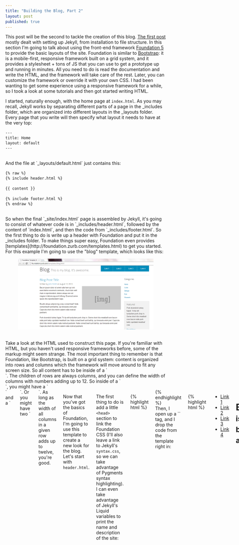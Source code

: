 ```yaml
---
title: "Building the Blog, Part 2"
layout: post
published: true
---
```


This post will be the second to tackle the creation of this blog. [The first post](/2014/01/22/building-the-blog/) mostly dealt with setting up Jekyll, from installation to file structure. In this section I'm going to talk about using the front-end framework [Foundation 5](http://foundation.zurb.com/) to provide the basic layouts of the site. Foundation is similar to [Bootstrap](http://getbootstrap.com/): it is a mobile-first, responsive framework built on a grid system, and it provides a stylesheet + tons of JS that you can use to get a prototype up and running in minutes. All you need to do is read the documentation and write the HTML, and the framework will take care of the rest. Later, you can customize the framework or override it with your own CSS. I had been wanting to get some experience using a responsive framework for a while, so I took a look at some tutorials and then got started writing HTML.

I started, naturally enough, with the home page at `index.html`. As you may recall, Jekyll works by separating different parts of a page in the _includes folder, which are organized into different layouts in the _layouts folder. Every page that you write will then specify what layout it needs to have at the very top:

```
---
title: Home
layout: default
---
```
<br />
And the file at `_layouts/default.html` just contains this:

```
{% raw %}
{% include header.html %}

{{ content }}

{% include footer.html %}
{% endraw %}
```
<br />
So when the final `_site/index.html` page is assembled by Jekyll, it's going to consist of whatever code is in `_includes/header.html`, followed by the content of `index.html`, and then the code from `_includes/footer.html`. So the first thing to do is write up a header with Foundation and put it in the _includes folder. To make things super easy, Foundation even provides [templates](http://foundation.zurb.com/templates.html) to get you started. For this example I'm going to use the "blog" template, which looks like this:

<figure>
	<img alt="Screenshot of Foundation blog template" src="/img/found_template_screen.png" />
</figure>
<br />
 Take a look at the HTML used to construct this page. If you're familiar with HTML, but you haven't used responsive frameworks before, some of the markup might seem strange. The most important thing to remember is that Foundation, like Bootstrap, is built on a grid system: content is organized into rows and columns which the framework will move around to fit any screen size. So all content has to be inside of a `<div class="row">`. The children of rows are always columns, and you can define the width of columns with numbers adding up to 12. So inside of a `<div class="row">`, you might have a `<div class="large-9 columns">` and a `<div class="large-3 columns">`. Or you might have two `<div class="large-6 columns">`. As long as the width of all columns in a given row adds up to twelve, you're good.

 Now that you've got the basics of Foundation, I'm going to use this template to create a new look for the blog. Let's start with `header.html`.

 The first thing to do is add a little `<head>` section to link the Foundation CSS (I'll also leave a link to Jekyll's `syntax.css`, so we can take advantage of Pygments syntax highlighting). I can even take advantage of Jekyll's Liquid variables to print the name and description of the site:

{% highlight html %}
<!doctype html>
<html class="no-js" lang="en">
  <head>
    <meta charset="utf-8" />
    <meta name="viewport" content="width=device-width, initial-scale=1.0" />
    <title>{% raw %}{{ site.name }}{% endraw %}</title>
	<meta name="description" content="{% raw %}{{ site.description }}{% endraw %}"/>
    <link rel="stylesheet" href="/css/vendor/foundation.min.css" />
    <link rel="stylesheet" href="/syntax.css" />
  </head>
{% endhighlight %}
<br />
Then, I open up a `<body>` tag, and I drop the code from the template right in:

{% highlight html %}
<body>
   <!-- Nav Bar -->
 
  <div class="row">
    <div class="large-12 columns">
      <div class="nav-bar right">
       <ul class="button-group">
         <li><a href="#" class="button">Link 1</a></li>
         <li><a href="#" class="button">Link 2</a></li>
         <li><a href="#" class="button">Link 3</a></li>
         <li><a href="#" class="button">Link 4</a></li>
        </ul>
      </div>
      <h1>Blog <small>This is my blog. It's awesome.</small></h1>
      <hr />
    </div>
  </div>
 
  <!-- End Nav -->
{% endhighlight %}
<br />
For `footer.html` I can do the same thing, closing the `<body>` tag at the end:

{% highlight html %}
  <!-- Footer -->
 
  <footer class="row">
    <div class="large-12 columns">
      <hr />
      <div class="row">
        <div class="large-6 columns">
          <p>© Copyright no one at all. Go to town.</p>
        </div>
        <div class="large-6 columns">
          <ul class="inline-list right">
            <li><a href="#">Link 1</a></li>
            <li><a href="#">Link 2</a></li>
            <li><a href="#">Link 3</a></li>
            <li><a href="#">Link 4</a></li>
          </ul>
        </div>
      </div>
    </div>
  </footer>
</body>
{% endhighlight %}
<br />

These two files will bookend every page that has `layout: default` set in its front matter. Now all I have to worry about is the `{% raw %}{{ content }}{% endraw %}` of the page.

If you read Part 1, you'll recall that the core of the home page of a blog is "the loop," that little bit of code that goes to the most recent posts and prints out information about them, one by one. Typically, this information would include the title, date of publication, and either a summary or a preview of the post, or the post itself. So if you've already got a few dummy posts (one should be generated by Jekyll when you create a new project), the only thing you need to put in the content area is the loop itself, and then Jekyll will take care of the rest. For this project, I'll drop a basic loop right into the Foundation template, replacing their dummy content with Jekyll's posts:

{% highlight html %}
{% raw %}
  <!-- Main Page Content and Sidebar -->
  <div class="row">
 
    <!-- Main Blog Content -->
    <div class="large-9 columns" role="content">

 	{% for post in site.posts %}
	<article>
	  <h3><a href="{{ post.url }}">{{ post.title }}</a></h3>	
	  <p class="meta">{{ post.date | date_to_string }}</p>
	{{ post.content }}
	</article>

	<hr />
	{% endfor %}
 
    </div>
    <!-- End Main Content -->
 
    <!-- Sidebar -->
    <aside class="large-3 columns">
 
      <h5>Categories</h5>
      <ul class="side-nav">
        <li><a href="#">News</a></li>
        <li><a href="#">Code</a></li>
        <li><a href="#">Design</a></li>
        <li><a href="#">Fun</a></li>
        <li><a href="#">Weasels</a></li>
      </ul>
 
      <div class="panel">
        <h5>Featured</h5>
        <p>Pork drumstick turkey fugiat. Tri-tip elit turducken pork chop in. Swine short ribs meatball irure bacon nulla pork belly cupidatat meatloaf cow.</p>
        <a href="#">Read More →</a>
      </div>
 
    </aside>
 
    <!-- End Sidebar -->
  </div>
 
  <!-- End Main Content and Sidebar -->
{% endraw %}
{% endhighlight %}
<br />
Now I'll go to the terminal and run `jekyll serve`, and I have this:

<figure>
	<img alt="My Jekyll blog with the Foundation template" src="/img/found_jekyll_screen.png" />
</figure>
<br />
You might have noticed that I just went ahead and threw both the main content and the sidebar area into `index.html`. If we wanted to get even fancier, we could put the HTML for the sidebar into a separate `sidebar.html` file in the _includes folder, and modify `_layouts/default.html` so that it would look like this:

```
{% raw %}
{% include header.html %}

{{ content }}

{% include sidebar.html %}

{% include footer.html %}
{% endraw %}
```
<br />
Feel free to give it a shot; it will give you even more freedom when you start constructing new layouts. Just remember that in order for it to work with Foundation, each row has to have 12 columns. Sometimes that can be hard to keep track of when you're throwing different files together on the fly. 

If this post interested you, go and check out the Foudation docs: they've got tons of cool stuff that can make development easier and more fun. Next steps might include using the Foundation Sass to customize your site's look and adding some different web fonts; one problem with frameworks like this is that they tend to all look the same if you don't add a little personal flair. Let me know what you learn!